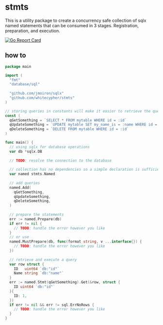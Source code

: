 # stmts 

This is a utility package to create a concurrency safe collection of sqlx named statements that can be consumed in 3 stages. Registration, preparation, and execution. 

[![Go Report Card](https://goreportcard.com/badge/github.com/whitecypher/stmts)](https://goreportcard.com/report/github.com/whitecypher/stmts)

## how to

```go
package main

import (
  "fmt"
  "database/sql"
  
  "github.com/jmoiron/sqlx"
  "github.com/whitecypher/stmts"
)

// storing queries in constants will make it easier to retrieve the queries from the collection later. The query is the key.
const (
  qGetSomething = `SELECT * FROM mytable WHERE id = :id`
  qUpdateSomething = `UPDATE mytable SET my_name_is = :name WHERE id = :id`
  qDeleteSomething = `DELETE FROM mytable WHERE id = :id`
)

func main() { 
  // using sqlx for database operations
  var db *sqlx.DB
  
  // TODO: resolve the connection to the database
  
  // collection has no dependencies so a simple declaration is sufficient.
  var named stmts.Named
  
  // add queries
  named.Add(
    qGetSomething,
    qUpdateSomething,
    qDeleteSomething,
  )
  
  // prepare the statements
  err := named.Prepare(db)
  if err != nil {
    // TODO: handle the error however you like
  }
  // or use
  named.MustPrepare(db, func(format string, v ...interface{}) { 
    // TODO: handle the error however you like
  }) 
  
  // retrieve and execute a query
  var row struct {
    ID   uint64 `db:"id"`
    Name string `db:"name"`
  }
  err := named.Stmt(qGetSomething).Get(&row, struct {
    ID uint64 `db:"id"`
  }{
    ID: 1,
  })
  if err != nil && err != sql.ErrNoRows {
    // TODO: handle the error however you like
  }
}
```
